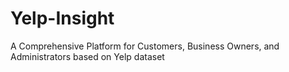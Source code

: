 # Yelp-Insight
A Comprehensive Platform for Customers, Business Owners, and Administrators based on Yelp dataset

